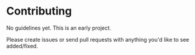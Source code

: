 # Contributing

No guidelines yet. This is an early project.

Please create issues or send pull requests with anything you'd like to see added/fixed.